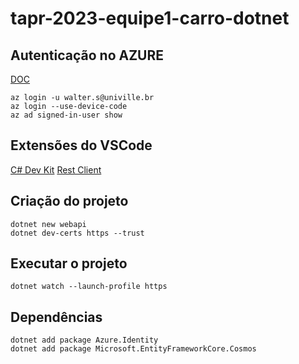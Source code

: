 # tapr-2023-equipe1-carro-dotnet

## Autenticação no AZURE
[DOC](https://learn.microsoft.com/en-us/cli/azure/install-azure-cli-linux?pivots=apt)

```
az login -u walter.s@univille.br
az login --use-device-code
az ad signed-in-user show
```

## Extensões do VSCode
[C# Dev Kit](https://marketplace.visualstudio.com/items?itemName=ms-dotnettools.csdevkit)
[Rest Client](https://marketplace.visualstudio.com/items?itemName=humao.rest-client)

## Criação do projeto
```
dotnet new webapi
dotnet dev-certs https --trust
```

## Executar o projeto
```
dotnet watch --launch-profile https
```

## Dependências
```
dotnet add package Azure.Identity
dotnet add package Microsoft.EntityFrameworkCore.Cosmos
```